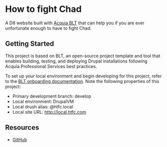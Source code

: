# How to fight Chad

A D8 website built with [Acquia BLT](https://github.com/acquia/blt) that can help you if you are ever unfortunate enough to have to fight Chad.

## Getting Started

This project is based on BLT, an open-source project template and tool that enables building, testing, and deploying Drupal installations following Acquia Professional Services best practices.

To set up your local environment and begin developing for this project, refer to the [BLT onboarding documentation](http://blt.readthedocs.io/en/latest/readme/onboarding/). Note the following properties of this project:
* Primary development branch: develop
* Local environment: DrupalVM
* Local drush alias: @htfc.local
* Local site URL: http://local.htfc.com

## Resources

* [GitHub](https://github.com/Brian-Clement/htfc)
